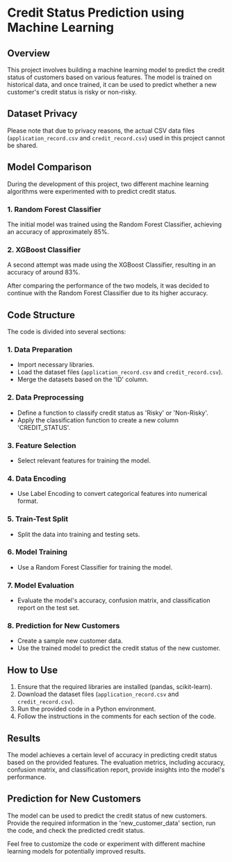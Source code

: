 # Credit Status Prediction using Machine Learning

## Overview
This project involves building a machine learning model to predict the credit status of customers based on various features. The model is trained on historical data, and once trained, it can be used to predict whether a new customer's credit status is risky or non-risky.

## Dataset Privacy
Please note that due to privacy reasons, the actual CSV data files (`application_record.csv` and `credit_record.csv`) used in this project cannot be shared.

## Model Comparison
During the development of this project, two different machine learning algorithms were experimented with to predict credit status.

### 1. Random Forest Classifier
The initial model was trained using the Random Forest Classifier, achieving an accuracy of approximately 85%.

### 2. XGBoost Classifier
A second attempt was made using the XGBoost Classifier, resulting in an accuracy of around 83%.

After comparing the performance of the two models, it was decided to continue with the Random Forest Classifier due to its higher accuracy.

## Code Structure
The code is divided into several sections:

### 1. Data Preparation
- Import necessary libraries.
- Load the dataset files (`application_record.csv` and `credit_record.csv`).
- Merge the datasets based on the 'ID' column.

### 2. Data Preprocessing
- Define a function to classify credit status as 'Risky' or 'Non-Risky'.
- Apply the classification function to create a new column 'CREDIT_STATUS'.

### 3. Feature Selection
- Select relevant features for training the model.

### 4. Data Encoding
- Use Label Encoding to convert categorical features into numerical format.

### 5. Train-Test Split
- Split the data into training and testing sets.

### 6. Model Training
- Use a Random Forest Classifier for training the model.

### 7. Model Evaluation
- Evaluate the model's accuracy, confusion matrix, and classification report on the test set.

### 8. Prediction for New Customers
- Create a sample new customer data.
- Use the trained model to predict the credit status of the new customer.

## How to Use
1. Ensure that the required libraries are installed (pandas, scikit-learn).
2. Download the dataset files (`application_record.csv` and `credit_record.csv`).
3. Run the provided code in a Python environment.
4. Follow the instructions in the comments for each section of the code.

## Results
The model achieves a certain level of accuracy in predicting credit status based on the provided features. The evaluation metrics, including accuracy, confusion matrix, and classification report, provide insights into the model's performance.

## Prediction for New Customers
The model can be used to predict the credit status of new customers. Provide the required information in the 'new_customer_data' section, run the code, and check the predicted credit status.

Feel free to customize the code or experiment with different machine learning models for potentially improved results.
